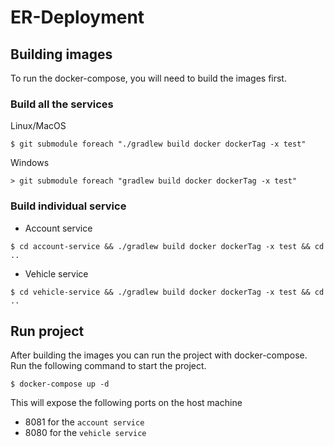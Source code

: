 # ER-Deployment
## Building images
To run the docker-compose, you will need to build the images first.

### Build all the services
Linux/MacOS
```
$ git submodule foreach "./gradlew build docker dockerTag -x test" 
```

Windows
```
> git submodule foreach "gradlew build docker dockerTag -x test" 
```


### Build individual service
- Account service
```
$ cd account-service && ./gradlew build docker dockerTag -x test && cd ..
```

- Vehicle service
```
$ cd vehicle-service && ./gradlew build docker dockerTag -x test && cd ..
```

## Run project
After building the images you can run the project with docker-compose. Run the following command to start the project.

```
$ docker-compose up -d
```

This will expose the following ports on the host machine
- 8081 for the  `account service`
- 8080 for the  `vehicle service`